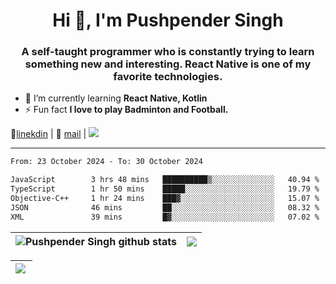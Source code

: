 <h1 align="center">Hi 👋, I'm Pushpender Singh</h1>
<h3 align="center">A self-taught programmer who is constantly trying to learn something new and interesting. React Native is one of my favorite technologies.</h3>

- 🌱 I’m currently learning **React Native, Kotlin**
- ⚡ Fun fact **I love to play Badminton and Football.**

👔[linekdin](https://www.linkedin.com/in/pushpender-singh-240061202/) | 📧 [mail](mailto:pushpendersingh694@gmail.com) | 
<a href="https://github.com/pushpender-singh-ap/pushpender-singh-ap">
    <img src="https://komarev.com/ghpvc/?username=pushpender-singh-ap&style=for-the-badge">
</a>


---

<!--START_SECTION:waka-->

```txt
From: 23 October 2024 - To: 30 October 2024

JavaScript        3 hrs 48 mins   ██████████▒░░░░░░░░░░░░░░   40.94 %
TypeScript        1 hr 50 mins    █████░░░░░░░░░░░░░░░░░░░░   19.79 %
Objective-C++     1 hr 24 mins    ███▓░░░░░░░░░░░░░░░░░░░░░   15.07 %
JSON              46 mins         ██░░░░░░░░░░░░░░░░░░░░░░░   08.32 %
XML               39 mins         █▓░░░░░░░░░░░░░░░░░░░░░░░   07.02 %
```

<!--END_SECTION:waka-->


| <a><img align="center" src="https://github-readme-stats-iota-ecru-15.vercel.app/api?username=pushpender-singh-ap&show_icons=true&include_all_commits=true&theme=buefy&hide_border=true" alt="Pushpender Singh github stats" /></a> | <a><img align="center" src="https://github-readme-stats-iota-ecru-15.vercel.app/api/top-langs/?username=pushpender-singh-ap&layout=compact&theme=buefy&hide_border=true" /></a> |
| ------------- | ------------- |

| <a> <img align="left" src="https://github-readme-streak-stats.herokuapp.com/?user=pushpender-singh-ap" /></br> </a> |
| ------------- |
